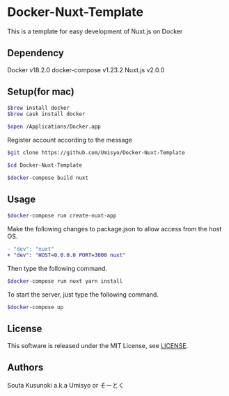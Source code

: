 # Docker-Nuxt-Template

This is a template for easy development of Nuxt.js on Docker

## Dependency

Docker v18.2.0
docker-compose v1.23.2
Nuxt.js v2.0.0

## Setup(for mac)

```bash
$brew install docker
$brew cask install docker

$open /Applications/Docker.app
```

Register account according to the message

```bash
$git clone https://github.com/Umisyo/Docker-Nuxt-Template

$cd Docker-Nuxt-Template

$docker-compose build nuxt
```

## Usage

```bash
$docker-compose run create-nuxt-app
```

Make the following changes to package.json to allow access from the host OS.

```diff
- "dev": "nuxt"
+ "dev": "HOST=0.0.0.0 PORT=3000 nuxt"
```

Then type the following command.

```bash
$docker-compose run nuxt yarn install
```

To start the server, just type the following command.

```bash
$docker-compose up
```

## License

This software is released under the MIT License, see [LICENSE](https://github.com/Umisyo/Docker-Nuxt-Template/blob/master/LICENCE).

## Authors

Souta Kusunoki a.k.a Umisyo or そーとく